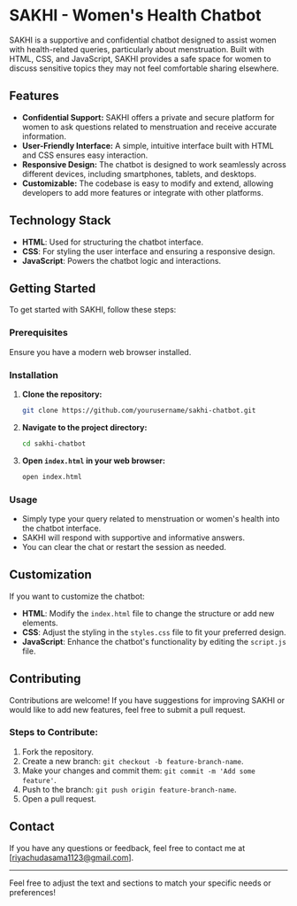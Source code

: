 # SAKHI - Women's Health Chatbot

SAKHI is a supportive and confidential chatbot designed to assist women with health-related queries, particularly about menstruation. Built with HTML, CSS, and JavaScript, SAKHI provides a safe space for women to discuss sensitive topics they may not feel comfortable sharing elsewhere.

## Features

- **Confidential Support:** SAKHI offers a private and secure platform for women to ask questions related to menstruation and receive accurate information.
- **User-Friendly Interface:** A simple, intuitive interface built with HTML and CSS ensures easy interaction.
- **Responsive Design:** The chatbot is designed to work seamlessly across different devices, including smartphones, tablets, and desktops.
- **Customizable:** The codebase is easy to modify and extend, allowing developers to add more features or integrate with other platforms.

## Technology Stack

- **HTML**: Used for structuring the chatbot interface.
- **CSS**: For styling the user interface and ensuring a responsive design.
- **JavaScript**: Powers the chatbot logic and interactions.

## Getting Started

To get started with SAKHI, follow these steps:

### Prerequisites

Ensure you have a modern web browser installed.

### Installation

1. **Clone the repository:**
   ```bash
   git clone https://github.com/yourusername/sakhi-chatbot.git
   ```
2. **Navigate to the project directory:**
   ```bash
   cd sakhi-chatbot
   ```
3. **Open `index.html` in your web browser:**
   ```bash
   open index.html
   ```

### Usage

- Simply type your query related to menstruation or women's health into the chatbot interface.
- SAKHI will respond with supportive and informative answers.
- You can clear the chat or restart the session as needed.

## Customization

If you want to customize the chatbot:

- **HTML**: Modify the `index.html` file to change the structure or add new elements.
- **CSS**: Adjust the styling in the `styles.css` file to fit your preferred design.
- **JavaScript**: Enhance the chatbot's functionality by editing the `script.js` file.

## Contributing

Contributions are welcome! If you have suggestions for improving SAKHI or would like to add new features, feel free to submit a pull request.

### Steps to Contribute:

1. Fork the repository.
2. Create a new branch: `git checkout -b feature-branch-name`.
3. Make your changes and commit them: `git commit -m 'Add some feature'`.
4. Push to the branch: `git push origin feature-branch-name`.
5. Open a pull request.

## Contact

If you have any questions or feedback, feel free to contact me at [riyachudasama1123@gmail.com].

---

Feel free to adjust the text and sections to match your specific needs or preferences!
